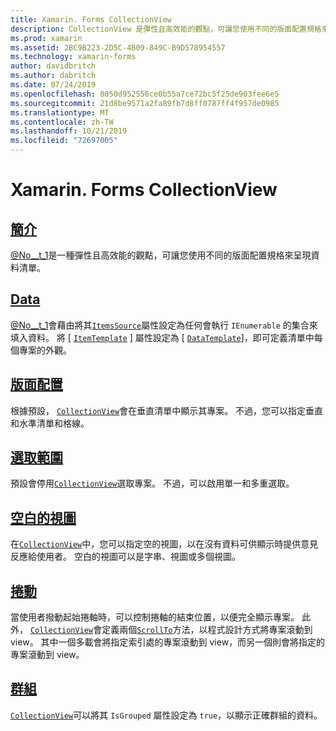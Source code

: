 ```yaml
---
title: Xamarin. Forms CollectionView
description: CollectionView 是彈性且高效能的觀點，可讓您使用不同的版面配置規格來呈現資料清單。
ms.prod: xamarin
ms.assetid: 2BC9B223-2D5C-4B09-849C-B9D578954557
ms.technology: xamarin-forms
author: davidbritch
ms.author: dabritch
ms.date: 07/24/2019
ms.openlocfilehash: 8050d952556ce0b55a7ce72bc5f25de903fee6e5
ms.sourcegitcommit: 21d8be9571a2fa89fb7d8ff0787ff4f957de0985
ms.translationtype: MT
ms.contentlocale: zh-TW
ms.lasthandoff: 10/21/2019
ms.locfileid: "72697005"
---
```

# <a name="xamarinforms-collectionview"></a>Xamarin. Forms CollectionView

## <a name="introductionintroductionmd"></a>[簡介](introduction.md)

[@No__t_1](xref:Xamarin.Forms.CollectionView)是一種彈性且高效能的觀點，可讓您使用不同的版面配置規格來呈現資料清單。

## <a name="datapopulate-datamd"></a>[Data](populate-data.md)

[@No__t_1](xref:Xamarin.Forms.CollectionView)會藉由將其[`ItemsSource`](xref:Xamarin.Forms.ItemsView.ItemsSource)屬性設定為任何會執行 `IEnumerable` 的集合來填入資料。 將 [ [`ItemTemplate`](xref:Xamarin.Forms.ItemsView.ItemTemplate) ] 屬性設定為 [ [`DataTemplate`](xref:Xamarin.Forms.DataTemplate)]，即可定義清單中每個專案的外觀。

## <a name="layoutlayoutmd"></a>[版面配置](layout.md)

根據預設， [`CollectionView`](xref:Xamarin.Forms.CollectionView)會在垂直清單中顯示其專案。 不過，您可以指定垂直和水準清單和格線。

## <a name="selectionselectionmd"></a>[選取範圍](selection.md)

預設會停用[`CollectionView`](xref:Xamarin.Forms.CollectionView)選取專案。 不過，可以啟用單一和多重選取。

## <a name="empty-viewsemptyviewmd"></a>[空白的視圖](emptyview.md)

在[`CollectionView`](xref:Xamarin.Forms.CollectionView)中，您可以指定空的視圖，以在沒有資料可供顯示時提供意見反應給使用者。 空白的視圖可以是字串、視圖或多個視圖。

## <a name="scrollingscrollingmd"></a>[捲動](scrolling.md)

當使用者撥動起始捲軸時，可以控制捲軸的結束位置，以便完全顯示專案。 此外， [`CollectionView`](xref:Xamarin.Forms.CollectionView)會定義兩個[`ScrollTo`](xref:Xamarin.Forms.ItemsView.ScrollTo*)方法，以程式設計方式將專案滾動到 view。 其中一個多載會將指定索引處的專案滾動到 view，而另一個則會將指定的專案滾動到 view。

## <a name="groupinggroupingmd"></a>[群組](grouping.md)

[`CollectionView`](xref:Xamarin.Forms.CollectionView)可以將其 `IsGrouped` 屬性設定為 `true`，以顯示正確群組的資料。
